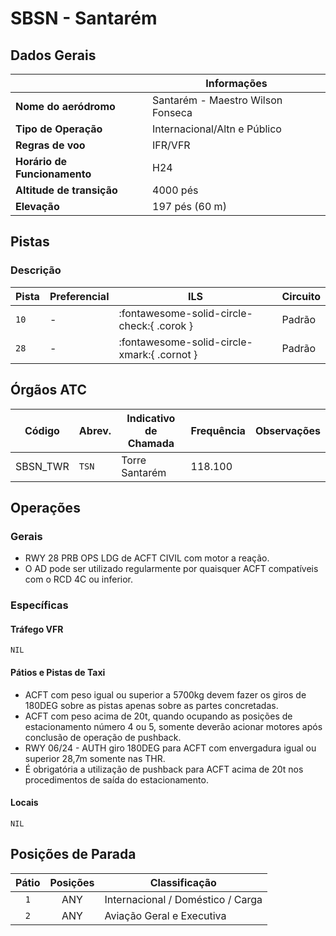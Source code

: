 # SBSN - Santarém

## Dados Gerais

|                              | Informações                          |
|------------------------------|--------------------------------------|
| **Nome do aeródromo**        | Santarém - Maestro Wilson Fonseca    |
| **Tipo de Operação**         | Internacional/Altn e Público         |
| **Regras de voo**            | IFR/VFR                              |
| **Horário de Funcionamento** | H24                                  |
| **Altitude de transição**    | 4000 pés                             |
| **Elevação**                 | 197 pés (60 m)                       |

## Pistas

### Descrição

| Pista | Preferencial  | ILS                                         | Circuito   |
|-------|---------------|---------------------------------------------|------------|
| `10`  | -             | :fontawesome-solid-circle-check:{ .corok }  | Padrão     |
| `28`  | -             | :fontawesome-solid-circle-xmark:{ .cornot } | Padrão     | 

<!--
### Configurações

| Configuração | Decolagem   | Pouso       | Observações                                                                                     |
| ------------ | ----------- | ----------- | ----------------------------------------------------------------------------------------------- |
| **LESTE**    | `11L` `11R` | `11L` `11R` | Prioriza-se a `11L` nas saídas para o setor **NORTE** e a `11R` nas saídas para o setor **SUL** |
| **OESTE**    | `29L` `29R` | `29L` `29R` | Prioriza-se a `29R` nas saídas para o setor **NORTE** e a `29L` nas saídas para o setor **SUL** |
-->

## Órgãos ATC

| Código     | Abrev. | Indicativo de Chamada | Frequência | Observações |
| ---------- | ------ | --------------------- | ---------- | ----------- |
| SBSN_TWR   | `TSN`  | Torre Santarém        | 118.100    |             |

## Operações

### Gerais

- RWY 28 PRB OPS LDG de ACFT CIVIL com motor a reação.
- O AD pode ser utilizado regularmente por quaisquer ACFT compatíveis com o RCD 4C ou inferior.

### Específicas

#### Tráfego VFR

`NIL`

#### Pátios e Pistas de Taxi

- ACFT com peso igual ou superior a 5700kg devem fazer os giros de 180DEG sobre as pistas apenas sobre as partes concretadas.
- ACFT com peso acima de 20t, quando ocupando as posições de estacionamento número 4 ou 5, somente deverão acionar motores após conclusão de operação de pushback.
- RWY 06/24 - AUTH giro 180DEG para ACFT com envergadura igual ou superior 28,7m somente nas THR.
- É obrigatória a utilização de pushback para ACFT acima de 20t nos procedimentos de saída do estacionamento.

#### Locais

`NIL`

## Posições de Parada

| Pátio     | Posições  | Classificação                     |
|:---------:|:---------:|-----------------------------------|
| `1`       | ANY       | Internacional / Doméstico / Carga |
| `2`       | ANY       | Aviação Geral e Executiva         |